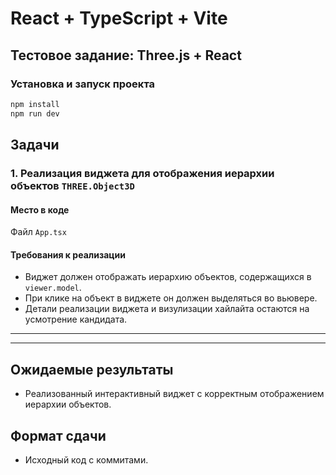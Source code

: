 # React + TypeScript + Vite

## Тестовое задание: Three.js + React

### Установка и запуск проекта

```sh
npm install
npm run dev
```

## Задачи

### **1. Реализация виджета для отображения иерархии объектов `THREE.Object3D`**

#### **Место в коде**

Файл `App.tsx`

#### **Требования к реализации**

- Виджет должен отображать иерархию объектов, содержащихся в `viewer.model`.
- При клике на объект в виджете он должен выделяться во вьювере.
- Детали реализации виджета и визулизации хайлайта остаются на усмотрение кандидата.

---

---

## **Ожидаемые результаты**

- Реализованный интерактивный виджет с корректным отображением иерархии объектов.

## **Формат сдачи**

- Исходный код с коммитами.
